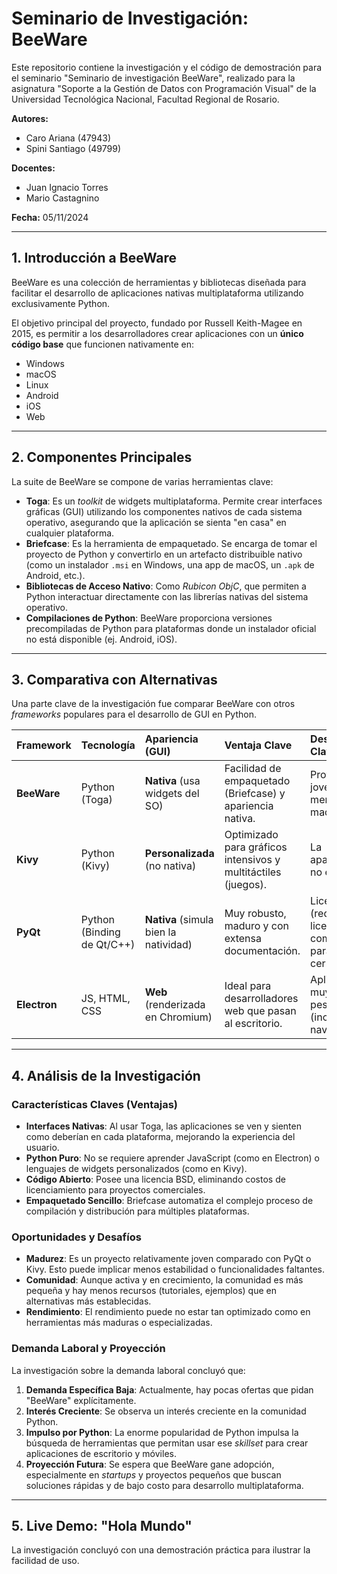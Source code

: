 # Seminario de Investigación: BeeWare

Este repositorio contiene la investigación y el código de demostración para el seminario "Seminario de investigación BeeWare", realizado para la asignatura "Soporte a la Gestión de Datos con Programación Visual" de la Universidad Tecnológica Nacional, Facultad Regional de Rosario.

**Autores:**
* Caro Ariana (47943)
* Spini Santiago (49799)

**Docentes:**
* Juan Ignacio Torres
* Mario Castagnino

**Fecha:** 05/11/2024

---

## 1. Introducción a BeeWare

BeeWare es una colección de herramientas y bibliotecas diseñada para facilitar el desarrollo de aplicaciones nativas multiplataforma utilizando exclusivamente Python.

El objetivo principal del proyecto, fundado por Russell Keith-Magee en 2015, es permitir a los desarrolladores crear aplicaciones con un **único código base** que funcionen nativamente en:
* Windows
* macOS
* Linux
* Android
* iOS
* Web

---

## 2. Componentes Principales

La suite de BeeWare se compone de varias herramientas clave:

* **Toga**: Es un *toolkit* de widgets multiplataforma. Permite crear interfaces gráficas (GUI) utilizando los componentes nativos de cada sistema operativo, asegurando que la aplicación se sienta "en casa" en cualquier plataforma.
* **Briefcase**: Es la herramienta de empaquetado. Se encarga de tomar el proyecto de Python y convertirlo en un artefacto distribuible nativo (como un instalador `.msi` en Windows, una app de macOS, un `.apk` de Android, etc.).
* **Bibliotecas de Acceso Nativo**: Como *Rubicon ObjC*, que permiten a Python interactuar directamente con las librerías nativas del sistema operativo.
* **Compilaciones de Python**: BeeWare proporciona versiones precompiladas de Python para plataformas donde un instalador oficial no está disponible (ej. Android, iOS).

---

## 3. Comparativa con Alternativas

Una parte clave de la investigación fue comparar BeeWare con otros *frameworks* populares para el desarrollo de GUI en Python.

| Framework | Tecnología | Apariencia (GUI) | Ventaja Clave | Desventaja Clave |
| :--- | :--- | :--- | :--- | :--- |
| **BeeWare** | Python (Toga) | **Nativa** (usa widgets del SO) | Facilidad de empaquetado (Briefcase) y apariencia nativa. | Proyecto joven, menos maduro. |
| **Kivy** | Python (Kivy) | **Personalizada** (no nativa) | Optimizado para gráficos intensivos y multitáctiles (juegos). | La apariencia no es nativa. |
| **PyQt** | Python (Binding de Qt/C++) | **Nativa** (simula bien la natividad) | Muy robusto, maduro y con extensa documentación. | Licencia (requiere licencia comercial para apps cerradas). |
| **Electron** | JS, HTML, CSS | **Web** (renderizada en Chromium) | Ideal para desarrolladores web que pasan al escritorio. | Aplicaciones muy pesadas (incluye un navegador). |

---

## 4. Análisis de la Investigación

### Características Claves (Ventajas)

* **Interfaces Nativas**: Al usar Toga, las aplicaciones se ven y sienten como deberían en cada plataforma, mejorando la experiencia del usuario.
* **Python Puro**: No se requiere aprender JavaScript (como en Electron) o lenguajes de widgets personalizados (como en Kivy).
* **Código Abierto**: Posee una licencia BSD, eliminando costos de licenciamiento para proyectos comerciales.
* **Empaquetado Sencillo**: Briefcase automatiza el complejo proceso de compilación y distribución para múltiples plataformas.

### Oportunidades y Desafíos

* **Madurez**: Es un proyecto relativamente joven comparado con PyQt o Kivy. Esto puede implicar menos estabilidad o funcionalidades faltantes.
* **Comunidad**: Aunque activa y en crecimiento, la comunidad es más pequeña y hay menos recursos (tutoriales, ejemplos) que en alternativas más establecidas.
* **Rendimiento**: El rendimiento puede no estar tan optimizado como en herramientas más maduras o especializadas.

### Demanda Laboral y Proyección

La investigación sobre la demanda laboral concluyó que:

1.  **Demanda Específica Baja**: Actualmente, hay pocas ofertas que pidan "BeeWare" explícitamente.
2.  **Interés Creciente**: Se observa un interés creciente en la comunidad Python.
3.  **Impulso por Python**: La enorme popularidad de Python impulsa la búsqueda de herramientas que permitan usar ese *skillset* para crear aplicaciones de escritorio y móviles.
4.  **Proyección Futura**: Se espera que BeeWare gane adopción, especialmente en *startups* y proyectos pequeños que buscan soluciones rápidas y de bajo costo para desarrollo multiplataforma.

---

## 5. Live Demo: "Hola Mundo"

La investigación concluyó con una demostración práctica para ilustrar la facilidad de uso.
